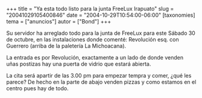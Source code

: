 +++
title = "Ya esta todo listo para la junta FreeLux Irapuato"
slug = "20041029105400846"
date = "2004-10-29T10:54:00-06:00"
[taxonomies]
tema = ["anuncios"]
autor = ["Bond"]
+++

Su servidor ha arreglado todo para la junta de FreeLux para este Sábado
30 de octubre, en las instalaciones donde comenté: Revolución esq. con
Guerrero (arriba de la paletería La Michoacana).

<!-- more -->
La entrada es por Revolución, exactamente a un lado de donde venden uñas
postizas hay una puerta de vidrio que estará abierta.

La cita será apartir de las 3.00 pm para empezar tempra y comer, ¿qué
les parece? De hecho en la parte de abajo venden pizzas y como estamos
en el centro pues hay de todo.
